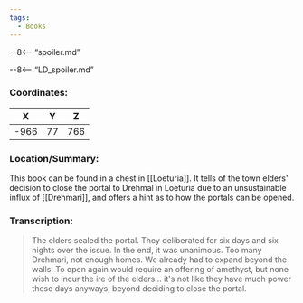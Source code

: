 ```yaml
---
tags:
  - Books
---
```


--8<-- “spoiler.md”

--8<-- “LD_spoiler.md”

### Coordinates:
| **X** | **Y**| **Z** |
|:-----:|:----:|:-----:|
|-966  |77   |766  |

### Location/Summary:
This book can be found in a chest in [[Loeturia]]. It tells of the town elders' decision to close the portal to Drehmal in Loeturia due to an unsustainable influx of [[Drehmari]], and offers a hint as to how the portals can be opened.

### Transcription:
> The elders sealed the portal. They deliberated for six days and six nights over the issue. In the end, it was unanimous. Too many Drehmari, not enough homes. We already had to expand beyond the walls. To open again would require an offering of amethyst, but none wish to incur the ire of the elders... it's not like they have much power these days anyways, beyond deciding to close the portal.
